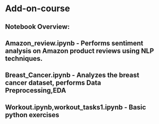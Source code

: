 # Add-on-course

## Notebook Overview: 

## Amazon_review.ipynb - Performs sentiment analysis on Amazon product reviews using NLP techniques.


## Breast_Cancer.ipynb - Analyzes the breast cancer dataset, performs Data Preprocessing,EDA

   
## Workout.ipynb,workout_tasks1.ipynb - Basic python exercises 
